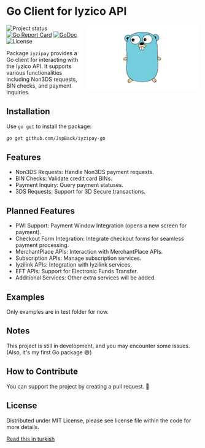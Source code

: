 # Go Client for Iyzico API

<img align="right" width="300" src="gopher.png" alt="gopher">

![Project status](https://img.shields.io/badge/version-1.0.0-green.svg)
[![Go Report Card](https://goreportcard.com/badge/github.com/yourusername/iyzico-client-go)](https://goreportcard.com/report/github.com/yourusername/iyzico-client-go)
[![GoDoc](https://godoc.org/github.com/yourusername/iyzico-client-go?status.svg)](https://pkg.go.dev/github.com/yourusername/iyzico-client-go)
![License](https://img.shields.io/badge/license-MIT-blue.svg)

Package `iyzipay` provides a Go client for interacting with the Iyzico API. It supports various functionalities including Non3DS requests, BIN checks, and payment inquiries.

## Installation

Use `go get` to install the package:

```bash
go get github.com/JspBack/iyzipay-go
```

## Features

- Non3DS Requests: Handle Non3DS payment requests.
- BIN Checks: Validate credit card BINs.
- Payment Inquiry: Query payment statuses.
- 3DS Requests: Support for 3D Secure transactions.

## Planned Features

- PWI Support: Payment Window Integration (opens a new screen for payment).
- Checkout Form Integration: Integrate checkout forms for seamless payment processing.
- MerchantPlace APIs: Interaction with MerchantPlace APIs.
- Subscription APIs: Manage subscription services.
- Iyzilink APIs: Integration with Iyzilink services.
- EFT APIs: Support for Electronic Funds Transfer.
- Additional Services: Other extra services will be added.

## Examples

Only examples are in test folder for now.

## Notes

This project is still in development, and you may encounter some issues. (Also, it's my first Go package 😄)

## How to Contribute

You can support the project by creating a pull request. 🙂

## License

Distributed under MIT License, please see license file within the code for more details.

[Read this in turkish](README.md)
